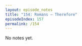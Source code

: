 ```yaml
---
layout: episode_notes
title: "154: Romans — Therefore"
episodeIndex: 157
permalink: /154
---
```

No notes yet.
